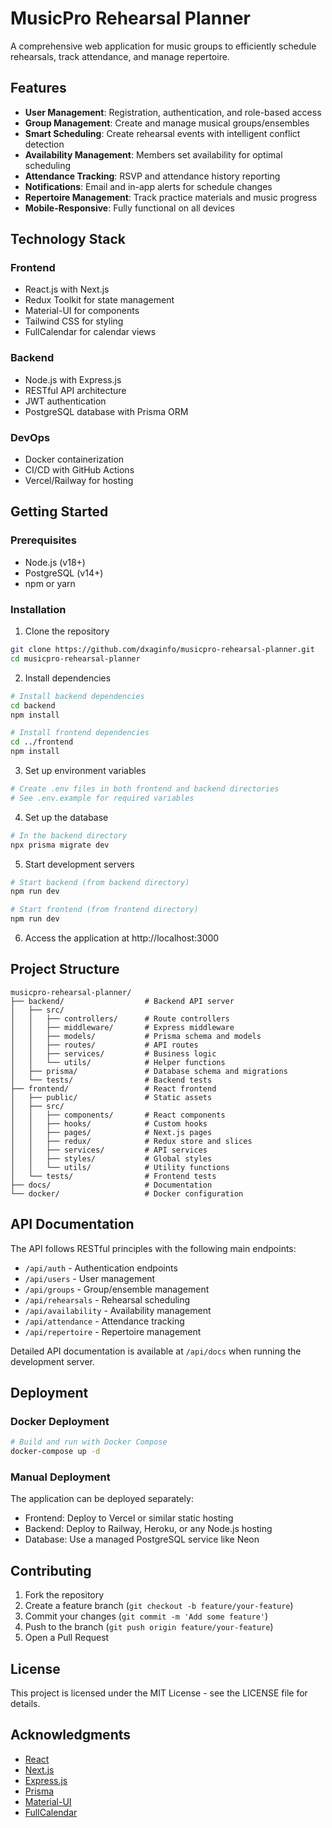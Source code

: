 # MusicPro Rehearsal Planner

A comprehensive web application for music groups to efficiently schedule rehearsals, track attendance, and manage repertoire.

## Features

- **User Management**: Registration, authentication, and role-based access
- **Group Management**: Create and manage musical groups/ensembles
- **Smart Scheduling**: Create rehearsal events with intelligent conflict detection
- **Availability Management**: Members set availability for optimal scheduling
- **Attendance Tracking**: RSVP and attendance history reporting
- **Notifications**: Email and in-app alerts for schedule changes
- **Repertoire Management**: Track practice materials and music progress
- **Mobile-Responsive**: Fully functional on all devices

## Technology Stack

### Frontend
- React.js with Next.js
- Redux Toolkit for state management
- Material-UI for components
- Tailwind CSS for styling
- FullCalendar for calendar views

### Backend
- Node.js with Express.js
- RESTful API architecture
- JWT authentication
- PostgreSQL database with Prisma ORM

### DevOps
- Docker containerization
- CI/CD with GitHub Actions
- Vercel/Railway for hosting

## Getting Started

### Prerequisites

- Node.js (v18+)
- PostgreSQL (v14+)
- npm or yarn

### Installation

1. Clone the repository
```bash
git clone https://github.com/dxaginfo/musicpro-rehearsal-planner.git
cd musicpro-rehearsal-planner
```

2. Install dependencies
```bash
# Install backend dependencies
cd backend
npm install

# Install frontend dependencies
cd ../frontend
npm install
```

3. Set up environment variables
```bash
# Create .env files in both frontend and backend directories
# See .env.example for required variables
```

4. Set up the database
```bash
# In the backend directory
npx prisma migrate dev
```

5. Start development servers
```bash
# Start backend (from backend directory)
npm run dev

# Start frontend (from frontend directory)
npm run dev
```

6. Access the application at http://localhost:3000

## Project Structure

```
musicpro-rehearsal-planner/
├── backend/                  # Backend API server
│   ├── src/
│   │   ├── controllers/      # Route controllers
│   │   ├── middleware/       # Express middleware
│   │   ├── models/           # Prisma schema and models
│   │   ├── routes/           # API routes
│   │   ├── services/         # Business logic
│   │   └── utils/            # Helper functions
│   ├── prisma/               # Database schema and migrations
│   └── tests/                # Backend tests
├── frontend/                 # React frontend
│   ├── public/               # Static assets
│   ├── src/
│   │   ├── components/       # React components
│   │   ├── hooks/            # Custom hooks
│   │   ├── pages/            # Next.js pages
│   │   ├── redux/            # Redux store and slices
│   │   ├── services/         # API services
│   │   ├── styles/           # Global styles
│   │   └── utils/            # Utility functions
│   └── tests/                # Frontend tests
├── docs/                     # Documentation
└── docker/                   # Docker configuration
```

## API Documentation

The API follows RESTful principles with the following main endpoints:

- `/api/auth` - Authentication endpoints
- `/api/users` - User management
- `/api/groups` - Group/ensemble management
- `/api/rehearsals` - Rehearsal scheduling
- `/api/availability` - Availability management
- `/api/attendance` - Attendance tracking
- `/api/repertoire` - Repertoire management

Detailed API documentation is available at `/api/docs` when running the development server.

## Deployment

### Docker Deployment

```bash
# Build and run with Docker Compose
docker-compose up -d
```

### Manual Deployment

The application can be deployed separately:
- Frontend: Deploy to Vercel or similar static hosting
- Backend: Deploy to Railway, Heroku, or any Node.js hosting
- Database: Use a managed PostgreSQL service like Neon

## Contributing

1. Fork the repository
2. Create a feature branch (`git checkout -b feature/your-feature`)
3. Commit your changes (`git commit -m 'Add some feature'`)
4. Push to the branch (`git push origin feature/your-feature`)
5. Open a Pull Request

## License

This project is licensed under the MIT License - see the LICENSE file for details.

## Acknowledgments

- [React](https://reactjs.org/)
- [Next.js](https://nextjs.org/)
- [Express.js](https://expressjs.com/)
- [Prisma](https://www.prisma.io/)
- [Material-UI](https://mui.com/)
- [FullCalendar](https://fullcalendar.io/)